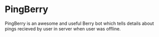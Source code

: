 # PingBerry
PingBerry is an awesome and useful Berry bot which tells details about pings recieved by user in server when user was offline.